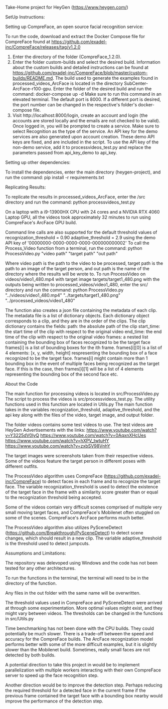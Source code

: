 Take-Home project for HeyGen (https://www.heygen.com/)

SetUp Instructions:

Setting up CompreFace, an open source facial recognition service: 

To run the code, download and extract the Docker Compose file for CompreFace found at https://github.com/exadel-inc/CompreFace/releases/tag/v1.2.0

1. Enter the directory of the folder (CompreFace_1.2.0).
3. Enter the folder custom-builds and select the desired build. Information about the custom builds and detailed instructions can be found at https://github.com/exadel-inc/CompreFace/blob/master/custom-builds/README.md. The build used to generate the examples found in processed_videos_ArcFace is located in the directory SubCenter-ArcFace-r100-gpu. Enter the folder of the desired build and run the command: docker-compose up -d 
Make sure to run this command in an elevated terminal.
The default port is 8000. If a different port is desired, the port number can be changed in the respective's folder's docker-compose file.
4. Visit http://localhost:8000/login, create an account and login (the accounts are stored locally and the emails are not checked to be valid). Once logged in, you will be prompted to create a service. Make sure to select Recognition as the type of the service. An API key for the demo services are also generated upon account creation. These demo API keys are fixed, and are included in the script. To use the API key of the non-demo service, add it to processvideos_test.py and replace the parameters passed from api_key_demo to api_key.

Setting up other dependencies: 

To install the dependencies, enter the main directory (heygen-project), and run the command: pip install -r requirements.txt

Replicating Results:

To replicate the results in processed_videos_ArcFace, enter the /src directory and run the command: python processvideos_test.py

On a laptop with a i9-13900HX CPU with 24 cores and a NVIDIA RTX 4060 Laptop GPU, all the videos took approximately 32 minutes to run using CompreFace's ArcFace GPU build.

Command line calls are also supported for the default threshold values of recognization_threshold = 0.90
adaptive_threshold = 2.9
using the demo API key of '00000000-0000-0000-0000-000000000002'
To call the Process_Video function from a terminal, run the command:
python ProcessVideo.py "video path" "target path" "out path"

Where video path is the path to the video to be processed, target path is the path to an image of the target person, and out path is the name of the directory where the results will be wrote to.
To run ProcessVideo on videos/video1_480.mp4 with target image targets/target1_480.png with the outputs being written to processed_videos/video1_480, enter the src/ directory and run the command:
python ProcessVideo.py "../videos/video1_480.mp4" "../targets/target1_480.png" "../processed_videos/video1_480"

The function also creates a json file containing the metadata of each clip.
The metadata file is a list of dictionary objects. Each dictionary object corresponds to a clip, and they are in the order of the clips.
The clip dictionary contains the fields:
path: the absolute path of the clip
start_time: the start time of the clip with respect to the original video
end_time: the end time of the clip with respect to the original video
frames: a nested list containing the bounding box of faces recognized to be the target face
frames[i] is a list of bounding boxes for the ith frame.
frames[i][0] is a list of 4 elements: [x, y, width, height] respresenting the bounding box of a face recognized to be the target face.
frames[i] might contain more than 1 bounding box in the event of multiple faces being recognized as the target face. If this is the case, then frames[i][1] will be a list of 4 elements representing the bounding box of the second face etc.


About the Code

The main function for processing videos is located in src/ProcessVideo.py
The script to process the videos is src/processvideos_test.py.
The utility functions used in this function are located in Utils.py
The main function takes in the variables recognization_threshold, adaptive_threshold, and the api key along with the files of the video, target image, and output folder.

The folder videos contains some test videos to use. The test videos are HeyGen Advertisements with the links:
https://www.youtube.com/watch?v=Y3225dV0lyQ
https://www.youtube.com/watch?v=0AqxnXHcUes
https://www.youtube.com/watch?v=hXPV_twtuHY
https://www.youtube.com/watch?v=zxbSV98VnhY

The target images were screenshots taken from their respective videos. Some of the videos feature the target person in different poses with different outfits. 

The ProcessVideo algorithm uses CompreFace (https://github.com/exadel-inc/CompreFace) to detect faces in each frame and to recognize the target face. The variable recognization_threshold is used to detect the existence of the target face in the frame with a similarity score greater than or equal to the recognization threshold being accepted.

Some of the videos contain very difficult scenes comprised of multiple very small moving target faces, and CompreFace's Mobilenet often stuggled on some of the scenes. CompreFace's ArcFace performs much better.

The ProcessVideo algorithm also utilizes PySceneDetect (https://github.com/Breakthrough/PySceneDetect) to detect scene changes, which should result in a new clip. The variable adaptive_threshold is the threshold used to detect jumpcuts.

Assumptions and Limitations:

The repository was delevoped using Windows and the code has not been tested for any other architectures.

To run the functions in the terminal, the terminal will need to be in the directory of the function.

Any files in the out folder with the same name will be overwritten.

The threshold values used in CompreFace and PySceneDetect were arrived at through some experimentation. More optimal values might exist, and they might vary between videos. The thresholds can be changed in the functions in src/Utils.py

Time benchmarking has not been done with the CPU builds. They could potentially be much slower.
There is a trade-off between the speed and accuracy for the CompreFace builds. The ArcFace recognization model performs better with some of the more difficult examples, but it is slightly slower than the Mobilenet build. Sometimes, really small faces are not detected by both builds.




A potential direction to take this project in would be to implement parallelization with multiple workers interacting with their own CompreFace server to speed up the face recognition step.

Another direction would be to improve the detection step. Perhaps reducing the required threshold for a detected face in the current frame if the previous frame contained the target face with a bounding box nearby would improve the performance of the detection step.
